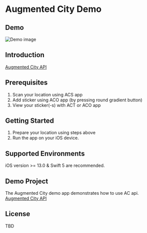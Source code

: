 # Augmented City Demo

## Demo
![Demo image](doc/demo.gif?raw=true "Demo app")

## Introduction
[Augmented City API](https://developer.augmented.city/doc)

## Prerequisites
1. Scan your location using ACS app
2. Add sticker using ACO app (by pressing round gradient button)
3. View your sticker(-s) with ACT or ACO app

## Getting Started
1. Prepare your location using steps above
2. Run the app on your iOS device.

## Supported Environments
iOS version >= 13.0 & Swift 5 are recommended.

## Demo Project
The Augmented City demo app demonstrates how to use AC api.
[Augmented City API](/AC_demo)

## License
TBD
